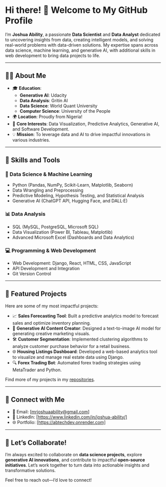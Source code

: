 # Hi there! 👋 Welcome to My GitHub Profile

I’m **Joshua Ability**, a passionate **Data Scientist** and **Data Analyst** dedicated to uncovering insights from data, creating intelligent models, and solving real-world problems with data-driven solutions. My expertise spans across data science, machine learning, and generative AI, with additional skills in web development to bring data projects to life.  

---

## 👨‍💻 About Me
- 🎓 **Education**: 
  - **Generative AI**: Udacity  
  - **Data Analysis**: Gritin AI  
  - **Data Science**: World Quant University  
  - **Computer Science**: University of the People  
- 🌍 **Location**: Proudly from Nigeria!  
- 🌟 **Core Interests**: Data Visualization, Predictive Analytics, Generative AI, and Software Development.  
- 💡 **Mission**: To leverage data and AI to drive impactful innovations in various industries.  

---

## 🚀 Skills and Tools
### 🧠 Data Science & Machine Learning
- Python (Pandas, NumPy, Scikit-Learn, Matplotlib, Seaborn)  
- Data Wrangling and Preprocessing  
- Predictive Modeling, Hypothesis Testing, and Statistical Analysis  
- Generative AI (ChatGPT API, Hugging Face, and DALL·E)  

### 📊 Data Analysis
- SQL (MySQL, PostgreSQL, Microsoft SQL)  
- Data Visualization (Power BI, Tableau, Matplotlib)  
- Advanced Microsoft Excel (Dashboards and Data Analytics)  

### 💻 Programming & Web Development
- Web Development: Django, React, HTML, CSS, JavaScript  
- API Development and Integration  
- Git Version Control  

---

## 🌟 Featured Projects
Here are some of my most impactful projects:
- 📈 **Sales Forecasting Tool**: Built a predictive analytics model to forecast sales and optimize inventory planning.  
- 🤖 **Generative AI Content Creator**: Designed a text-to-image AI model for generating creative marketing visuals.  
- 🛠️ **Customer Segmentation**: Implemented clustering algorithms to analyze customer purchase behavior for a retail business.  
- 🌐 **Housing Listings Dashboard**: Developed a web-based analytics tool to visualize and manage real estate data using Django.  
- 🔍 **Forex Trading Bot**: Automated forex trading strategies using MetaTrader and Python.

Find more of my projects in my [repositories](https://github.com/ab-tech-dev?tab=repositories).  

---


## 💬 Connect with Me
- 📧 Email: [mrjoshuaability@gmail.com]  
- 💼 LinkedIn: [https://www.linkedin.com/in/joshua-ability/]  
- 🌐 Portfolio: [https://abtechdev.onrender.com]  

---

## 🌱 Let’s Collaborate!
I’m always excited to collaborate on **data science projects**, explore **generative AI innovations**, and contribute to impactful **open-source initiatives**. Let’s work together to turn data into actionable insights and transformative solutions.  

Feel free to reach out—I’d love to connect!
